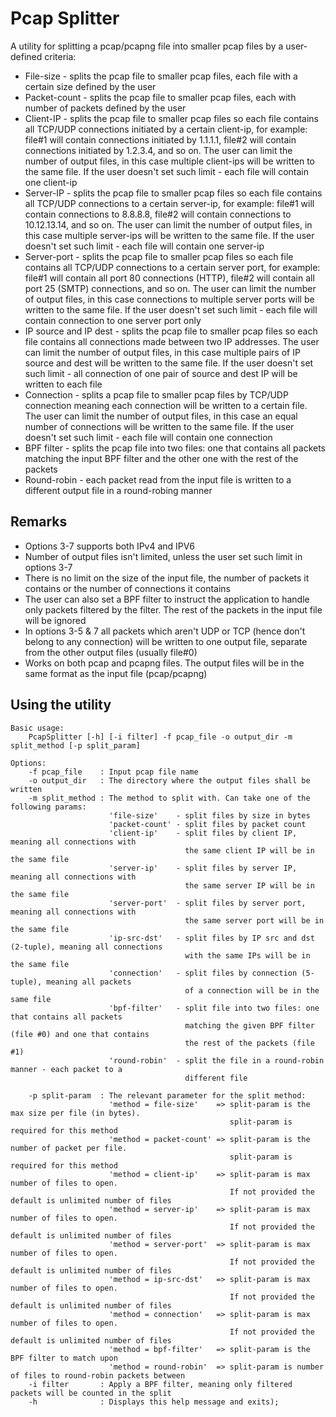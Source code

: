 Pcap Splitter
=============

A utility for splitting a pcap/pcapng file into smaller pcap files by a user-defined criteria:
- File-size - splits the pcap file to smaller pcap files, each file with a certain size defined by the user
- Packet-count - splits the pcap file to smaller pcap files, each with number of packets defined by the user
- Client-IP - splits the pcap file to smaller pcap files so each file contains all TCP/UDP connections initiated by a certain client-ip, for example: file#1 will contain connections initiated by 1.1.1.1, file#2 will contain
  connections initiated by 1.2.3.4, and so on. The user can limit the number of output files, in this case multiple client-ips will be written to the same file. If the user doesn't set such limit - each file will contain
  one client-ip
- Server-IP - splits the pcap file to smaller pcap files so each file contains all TCP/UDP connections to a certain server-ip, for example: file#1 will contain connections to 8.8.8.8, file#2 will contain connections
  to 10.12.13.14, and so on. The user can limit the number of output files, in this case multiple server-ips will be written to the same file. If the user doesn't set such limit - each file will contain one server-ip
- Server-port - splits the pcap file to smaller pcap files so each file contains all TCP/UDP connections to a certain server port, for example: file#1 will contain all port 80 connections (HTTP), file#2 will contain
  all port 25 (SMTP) connections, and so on. The user can limit the number of output files, in this case connections to multiple server ports will be written to the same file. If the user doesn't set such limit - each file will
  contain connection to one server port only
- IP source and IP dest - splits the pcap file to smaller pcap files so each file contains all connections made between two IP addresses. The user can limit the number of output files, in this case multiple pairs of IP source
  and dest will be written to the same file. If the user doesn't set such limit - all connection of one pair of source and dest IP will be written to each file
- Connection - splits a pcap file to smaller pcap files by TCP/UDP connection meaning each connection will be written to a certain file. The user can limit the number of output files, in this case an equal number of connections will
  be written to the same file. If the user doesn't set such limit - each file will contain one connection
- BPF filter - splits the pcap file into two files: one that contains all packets matching the input BPF filter and the other one with the rest of the packets
- Round-robin - each packet read from the input file is written to a different output file in a round-robing manner

Remarks
-------
- Options 3-7 supports both IPv4 and IPV6
- Number of output files isn't limited, unless the user set such limit in options 3-7
- There is no limit on the size of the input file, the number of packets it contains or the number of connections it contains
- The user can also set a BPF filter to instruct the application to handle only packets filtered by the filter. The rest of the packets in the input file will be ignored
- In options 3-5 & 7 all packets which aren't UDP or TCP (hence don't belong to any connection) will be written to one output file, separate from the other output files (usually file#0)
- Works on both pcap and pcapng files. The output files will be in the same format as the input file (pcap/pcapng)

Using the utility
-----------------
	Basic usage:
		PcapSplitter [-h] [-i filter] -f pcap_file -o output_dir -m split_method [-p split_param]

	Options:
		-f pcap_file    : Input pcap file name
		-o output_dir   : The directory where the output files shall be written
		-m split_method : The method to split with. Can take one of the following params:
						  'file-size'    - split files by size in bytes
						  'packet-count' - split files by packet count
						  'client-ip'    - split files by client IP, meaning all connections with
										   the same client IP will be in the same file
						  'server-ip'    - split files by server IP, meaning all connections with
										   the same server IP will be in the same file
						  'server-port'  - split files by server port, meaning all connections with
										   the same server port will be in the same file
						  'ip-src-dst'   - split files by IP src and dst (2-tuple), meaning all connections
										   with the same IPs will be in the same file
						  'connection'   - split files by connection (5-tuple), meaning all packets
										   of a connection will be in the same file
						  'bpf-filter'   - split file into two files: one that contains all packets
										   matching the given BPF filter (file #0) and one that contains
										   the rest of the packets (file #1)
						  'round-robin'  - split the file in a round-robin manner - each packet to a
										   different file

		-p split-param  : The relevant parameter for the split method:
						  'method = file-size'    => split-param is the max size per file (in bytes).
													 split-param is required for this method
						  'method = packet-count' => split-param is the number of packet per file.
													 split-param is required for this method
						  'method = client-ip'    => split-param is max number of files to open.
													 If not provided the default is unlimited number of files
						  'method = server-ip'    => split-param is max number of files to open.
													 If not provided the default is unlimited number of files
						  'method = server-port'  => split-param is max number of files to open.
													 If not provided the default is unlimited number of files
						  'method = ip-src-dst'   => split-param is max number of files to open.
													 If not provided the default is unlimited number of files
						  'method = connection'   => split-param is max number of files to open.
													 If not provided the default is unlimited number of files
						  'method = bpf-filter'   => split-param is the BPF filter to match upon
						  'method = round-robin'  => split-param is number of files to round-robin packets between
		-i filter       : Apply a BPF filter, meaning only filtered packets will be counted in the split
		-h              : Displays this help message and exits);
